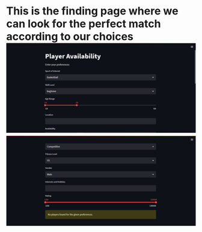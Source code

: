 
<h1> This is the finding page where we can look for the perfect match according to our choices
<img src = "https://github.com/Spinachboul/DevSOC-Hackathon/blob/main/photo1.JPG">
<img src = "https://github.com/Spinachboul/DevSOC-Hackathon/blob/main/photo2.JPG">

